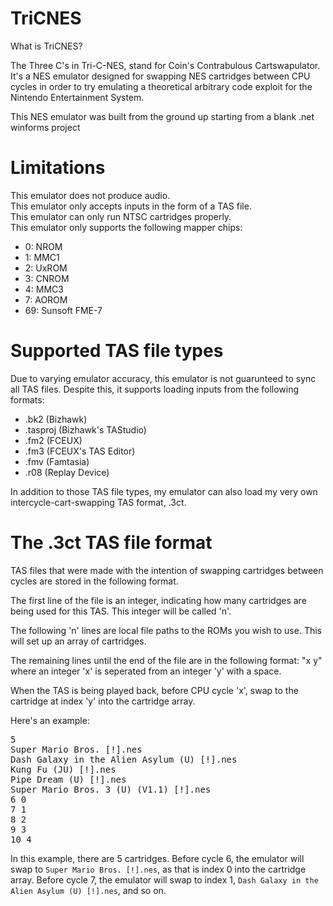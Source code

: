 # TriCNES

What is TriCNES?

The Three C's in Tri-C-NES, stand for Coin's Contrabulous Cartswapulator. It's a NES emulator designed for swapping NES cartridges between CPU cycles in order to try emulating a theoretical arbitrary code exploit for the Nintendo Entertainment System.

This NES emulator was built from the ground up starting from a blank .net winforms project

# Limitations

This emulator does not produce audio.  
This emulator only accepts inputs in the form of a TAS file.  
This emulator can only run NTSC cartridges properly.  
This emulator only supports the following mapper chips:
* 0: NROM
* 1: MMC1
* 2: UxROM
* 3: CNROM
* 4: MMC3
* 7: AOROM
* 69: Sunsoft FME-7

# Supported TAS file types

Due to varying emulator accuracy, this emulator is not guarunteed to sync all TAS files. Despite this, it supports loading inputs from the following formats:
* .bk2 (Bizhawk)
* .tasproj (Bizhawk's TAStudio)
* .fm2 (FCEUX)
* .fm3 (FCEUX's TAS Editor)
* .fmv (Famtasia)
* .r08 (Replay Device)

In addition to those TAS file types, my emulator can also load my very own intercycle-cart-swapping TAS format, .3ct.

# The .3ct TAS file format

TAS files that were made with the intention of swapping cartridges between cycles are stored in the following format.

The first line of the file is an integer, indicating how many cartridges are being used for this TAS. This integer will be called 'n'.

The following 'n' lines are local file paths to the ROMs you wish to use. This will set up an array of cartridges.

The remaining lines until the end of the file are in the following format: "x y" where an integer 'x' is seperated from an integer 'y' with a space.

When the TAS is being played back, before CPU cycle 'x', swap to the cartridge at index 'y' into the cartridge array.

Here's an example:
<pre>
5
Super Mario Bros. [!].nes
Dash Galaxy in the Alien Asylum (U) [!].nes
Kung Fu (JU) [!].nes
Pipe Dream (U) [!].nes
Super Mario Bros. 3 (U) (V1.1) [!].nes
6 0
7 1
8 2
9 3
10 4
</pre>

In this example, there are 5 cartridges. Before cycle 6, the emulator will swap to `Super Mario Bros. [!].nes`, as that is index 0 into the cartridge array. Before cycle 7, the emulator will swap to index 1, `Dash Galaxy in the Alien Asylum (U) [!].nes`, and so on.
